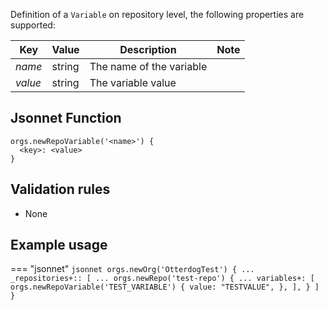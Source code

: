 Definition of a `Variable` on repository level, the following properties are supported:

| Key                     | Value          | Description              | Note |
|-------------------------|----------------|--------------------------|------|
| _name_                  | string         | The name of the variable |      |
| _value_                 | string         | The variable value       |      |

## Jsonnet Function

``` jsonnet
orgs.newRepoVariable('<name>') {
  <key>: <value>
}
```

## Validation rules

- None

## Example usage

=== "jsonnet"
    ``` jsonnet
    orgs.newOrg('OtterdogTest') {
      ...
      _repositories+:: [
        ...
        orgs.newRepo('test-repo') {
          ...
          variables+: [
            orgs.newRepoVariable('TEST_VARIABLE') {
              value: "TESTVALUE",
            },
          ],
        }
      ]
    }
    ```
